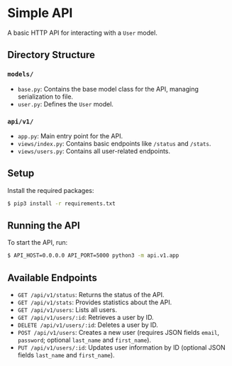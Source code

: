 # Simple API

A basic HTTP API for interacting with a `User` model.

## Directory Structure

### `models/`

- `base.py`: Contains the base model class for the API, managing serialization to file.
- `user.py`: Defines the `User` model.

### `api/v1/`

- `app.py`: Main entry point for the API.
- `views/index.py`: Contains basic endpoints like `/status` and `/stats`.
- `views/users.py`: Contains all user-related endpoints.

## Setup

Install the required packages:

```bash
$ pip3 install -r requirements.txt
```

## Running the API

To start the API, run:

```bash
$ API_HOST=0.0.0.0 API_PORT=5000 python3 -m api.v1.app
```

## Available Endpoints

- `GET /api/v1/status`: Returns the status of the API.
- `GET /api/v1/stats`: Provides statistics about the API.
- `GET /api/v1/users`: Lists all users.
- `GET /api/v1/users/:id`: Retrieves a user by ID.
- `DELETE /api/v1/users/:id`: Deletes a user by ID.
- `POST /api/v1/users`: Creates a new user (requires JSON fields `email`, `password`; optional `last_name` and `first_name`).
- `PUT /api/v1/users/:id`: Updates user information by ID (optional JSON fields `last_name` and `first_name`).
